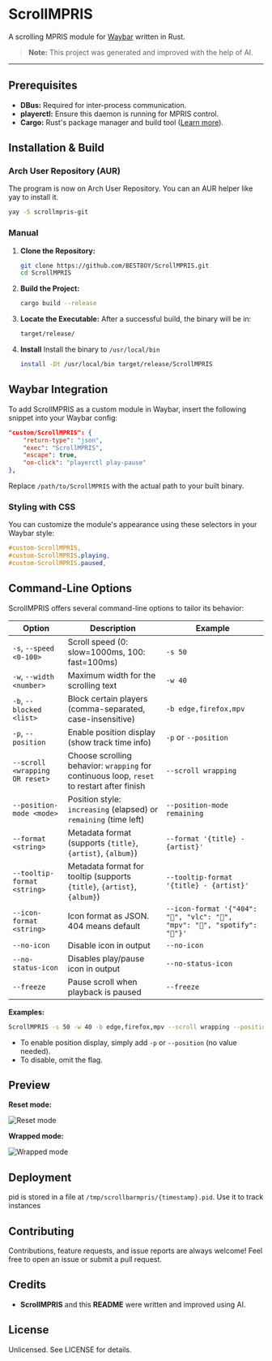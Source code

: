 # ScrollMPRIS

A scrolling MPRIS module for [Waybar](https://github.com/Alexays/Waybar) written in Rust.

> **Note:** This project was generated and improved with the help of AI.

---

## Prerequisites

- **DBus:** Required for inter-process communication.
- **playerctl:** Ensure this daemon is running for MPRIS control.
- **Cargo:** Rust's package manager and build tool ([Learn more](https://doc.rust-lang.org/cargo/)).

## Installation & Build

### Arch User Repository (AUR)

The program is now on Arch User Repository. You can an AUR helper like yay to install it.

```bash
yay -S scrollmpris-git
```

### Manual

1. **Clone the Repository:**

   ```bash
   git clone https://github.com/BEST8OY/ScrollMPRIS.git
   cd ScrollMPRIS
   ```

2. **Build the Project:**

   ```bash
   cargo build --release
   ```

3. **Locate the Executable:**
   After a successful build, the binary will be in:

   ```txt
   target/release/
   ```

4. **Install**
   Install the binary to `/usr/local/bin`

   ```bash
   install -Dt /usr/local/bin target/release/ScrollMPRIS
   ```

## Waybar Integration

To add ScrollMPRIS as a custom module in Waybar, insert the following snippet into your Waybar config:

```json
"custom/ScrollMPRIS": {
    "return-type": "json",
    "exec": "ScrollMPRIS",
    "escape": true,
    "on-click": "playerctl play-pause"
},
```

Replace `/path/to/ScrollMPRIS` with the actual path to your built binary.

### Styling with CSS

You can customize the module's appearance using these selectors in your Waybar style:

```css
#custom-ScrollMPRIS,
#custom-ScrollMPRIS.playing,
#custom-ScrollMPRIS.paused,
```

## Command-Line Options

ScrollMPRIS offers several command-line options to tailor its behavior:

| Option                        | Description                                                                                 | Example                                  |
|-------------------------------|---------------------------------------------------------------------------------------------|------------------------------------------|
| `-s`, `--speed <0-100>`       | Scroll speed (0: slow=1000ms, 100: fast=100ms)                                              | `-s 50`                                  |
| `-w`, `--width <number>`      | Maximum width for the scrolling text                                                        | `-w 40`                                  |
| `-b`, `--blocked <list>`      | Block certain players (comma-separated, case-insensitive)                                   | `-b edge,firefox,mpv`                    |
| `-p`, `--position`            | Enable position display (show track time info)                                              | `-p` or `--position`                     |
| `--scroll <wrapping OR reset>`| Choose scrolling behavior: `wrapping` for continuous loop, `reset` to restart after finish  | `--scroll wrapping`                      |
| `--position-mode <mode>`      | Position style: `increasing` (elapsed) or `remaining` (time left)                           | `--position-mode remaining`              |
| `--format <string>`           | Metadata format (supports `{title}`, `{artist}`, `{album}`)                                 | `--format '{title} - {artist}'`          |
| `--tooltip-format <string>`           | Metadata format for tooltip (supports `{title}`, `{artist}`, `{album}`)                                 | `--tooltip-format '{title} - {artist}'`          |
| `--icon-format <string>`           | Icon format as JSON. 404 means default        | `--icon-format '{"404": "", "vlc": "󰕼", "mpv": "", "spotify": ""}'`          |
| `--no-icon`                   | Disable icon in output                                                                      | `--no-icon`                              |
| `--no-status-icon`                   | Disables play/pause icon in output                                                                      | `--no-status-icon`                              |
| `--freeze`                    | Pause scroll when playback is paused                                                        | `--freeze`                               |

**Examples:**

```bash
ScrollMPRIS -s 50 -w 40 -b edge,firefox,mpv --scroll wrapping --position --position-mode remaining --format '{title} - {artist}' --no-icon
```

- To enable position display, simply add `-p` or `--position` (no value needed).
- To disable, omit the flag.

## Preview

**Reset mode:**

![Reset mode](https://github.com/user-attachments/assets/5a151c83-394d-4f12-9660-6f248de1a71d)

**Wrapped mode:**

![Wrapped mode](https://github.com/user-attachments/assets/c72cc4be-3385-4a53-8848-7c292e12e400)

## Deployment

pid is stored in a file at `/tmp/scrollbarmpris/{timestamp}.pid`. Use it to track instances

## Contributing

Contributions, feature requests, and issue reports are always welcome!
Feel free to open an issue or submit a pull request.

## Credits

- **ScrollMPRIS** and this **README** were written and improved using AI.

## License

Unlicensed. See LICENSE for details.
